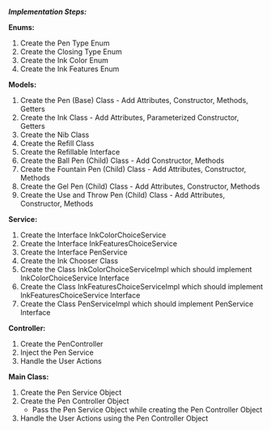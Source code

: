 ***Implementation Steps:***

**Enums:**

1) Create the Pen Type Enum
2) Create the Closing Type Enum
3) Create the Ink Color Enum
4) Create the Ink Features Enum

**Models:**

1) Create the Pen (Base) Class - Add Attributes, Constructor, Methods, Getters
2) Create the Ink Class - Add Attributes, Parameterized Constructor, Getters
3) Create the Nib Class
4) Create the Refill Class
5) Create the Refillable Interface
6) Create the Ball Pen (Child) Class - Add Constructor, Methods
7) Create the Fountain Pen (Child) Class - Add Attributes, Constructor, Methods
8) Create the Gel Pen (Child) Class - Add Attributes, Constructor, Methods
9) Create the Use and Throw Pen (Child) Class - Add Attributes, Constructor, Methods

**Service:**

1) Create the Interface InkColorChoiceService
2) Create the Interface InkFeaturesChoiceService
3) Create the Interface PenService
4) Create the Ink Chooser Class
5) Create the Class InkColorChoiceServiceImpl which should implement InkColorChoiceService Interface
6) Create the Class InkFeaturesChoiceServiceImpl which should implement InkFeaturesChoiceService Interface
7) Create the Class PenServiceImpl which should implement PenService Interface 

**Controller:**

1) Create the PenController
2) Inject the Pen Service 
3) Handle the User Actions

**Main Class:**

1) Create the Pen Service Object
2) Create the Pen Controller Object 
    - Pass the Pen Service Object while creating the Pen Controller Object
3) Handle the User Actions using the Pen Controller Object